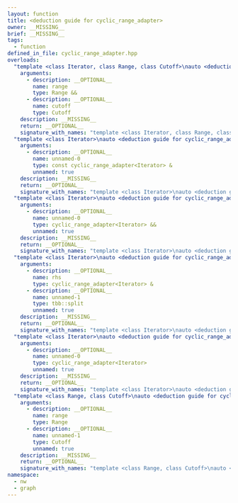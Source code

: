```yaml
---
layout: function
title: <deduction guide for cyclic_range_adapter>
owner: __MISSING__
brief: __MISSING__
tags:
  - function
defined_in_file: cyclic_range_adapter.hpp
overloads:
  "template <class Iterator, class Range, class Cutoff>\nauto <deduction guide for cyclic_range_adapter>(Range &&, Cutoff) -> cyclic_range_adapter<Iterator>":
    arguments:
      - description: __OPTIONAL__
        name: range
        type: Range &&
      - description: __OPTIONAL__
        name: cutoff
        type: Cutoff
    description: __MISSING__
    return: __OPTIONAL__
    signature_with_names: "template <class Iterator, class Range, class Cutoff>\nauto <deduction guide for cyclic_range_adapter>(Range && range, Cutoff cutoff) -> cyclic_range_adapter<Iterator>"
  "template <class Iterator>\nauto <deduction guide for cyclic_range_adapter>(const cyclic_range_adapter<Iterator> &) -> cyclic_range_adapter<Iterator>":
    arguments:
      - description: __OPTIONAL__
        name: unnamed-0
        type: const cyclic_range_adapter<Iterator> &
        unnamed: true
    description: __MISSING__
    return: __OPTIONAL__
    signature_with_names: "template <class Iterator>\nauto <deduction guide for cyclic_range_adapter>(const cyclic_range_adapter<Iterator> &) -> cyclic_range_adapter<Iterator>"
  "template <class Iterator>\nauto <deduction guide for cyclic_range_adapter>(cyclic_range_adapter<Iterator> &&) -> cyclic_range_adapter<Iterator>":
    arguments:
      - description: __OPTIONAL__
        name: unnamed-0
        type: cyclic_range_adapter<Iterator> &&
        unnamed: true
    description: __MISSING__
    return: __OPTIONAL__
    signature_with_names: "template <class Iterator>\nauto <deduction guide for cyclic_range_adapter>(cyclic_range_adapter<Iterator> &&) -> cyclic_range_adapter<Iterator>"
  "template <class Iterator>\nauto <deduction guide for cyclic_range_adapter>(cyclic_range_adapter<Iterator> &, tbb::split) -> cyclic_range_adapter<Iterator>":
    arguments:
      - description: __OPTIONAL__
        name: rhs
        type: cyclic_range_adapter<Iterator> &
      - description: __OPTIONAL__
        name: unnamed-1
        type: tbb::split
        unnamed: true
    description: __MISSING__
    return: __OPTIONAL__
    signature_with_names: "template <class Iterator>\nauto <deduction guide for cyclic_range_adapter>(cyclic_range_adapter<Iterator> & rhs, tbb::split) -> cyclic_range_adapter<Iterator>"
  "template <class Iterator>\nauto <deduction guide for cyclic_range_adapter>(cyclic_range_adapter<Iterator>) -> cyclic_range_adapter<Iterator>":
    arguments:
      - description: __OPTIONAL__
        name: unnamed-0
        type: cyclic_range_adapter<Iterator>
        unnamed: true
    description: __MISSING__
    return: __OPTIONAL__
    signature_with_names: "template <class Iterator>\nauto <deduction guide for cyclic_range_adapter>(cyclic_range_adapter<Iterator>) -> cyclic_range_adapter<Iterator>"
  "template <class Range, class Cutoff>\nauto <deduction guide for cyclic_range_adapter>(Range, Cutoff) -> cyclic_range_adapter<decltype(range.begin())>":
    arguments:
      - description: __OPTIONAL__
        name: range
        type: Range
      - description: __OPTIONAL__
        name: unnamed-1
        type: Cutoff
        unnamed: true
    description: __MISSING__
    return: __OPTIONAL__
    signature_with_names: "template <class Range, class Cutoff>\nauto <deduction guide for cyclic_range_adapter>(Range range, Cutoff) -> cyclic_range_adapter<decltype(range.begin())>"
namespace:
  - nw
  - graph
---
```

